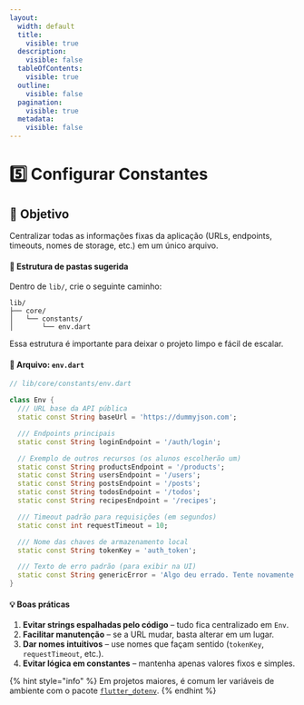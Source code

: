```yaml
---
layout:
  width: default
  title:
    visible: true
  description:
    visible: false
  tableOfContents:
    visible: true
  outline:
    visible: false
  pagination:
    visible: true
  metadata:
    visible: false
---
```


# 5️⃣ Configurar Constantes

## 🎯 Objetivo

Centralizar todas as informações fixas da aplicação (URLs, endpoints, timeouts, nomes de storage, etc.) em um único arquivo.

#### 📁 Estrutura de pastas sugerida

Dentro de `lib/`, crie o seguinte caminho:

```
lib/
├── core/
│   └── constants/
│       └── env.dart
```

Essa estrutura é importante para deixar o projeto limpo e fácil de escalar.

#### 🧩 Arquivo: `env.dart`

```dart
// lib/core/constants/env.dart

class Env {
  /// URL base da API pública
  static const String baseUrl = 'https://dummyjson.com';

  /// Endpoints principais
  static const String loginEndpoint = '/auth/login';

  // Exemplo de outros recursos (os alunos escolherão um)
  static const String productsEndpoint = '/products';
  static const String usersEndpoint = '/users';
  static const String postsEndpoint = '/posts';
  static const String todosEndpoint = '/todos';
  static const String recipesEndpoint = '/recipes';

  /// Timeout padrão para requisições (em segundos)
  static const int requestTimeout = 10;

  /// Nome das chaves de armazenamento local
  static const String tokenKey = 'auth_token';

  /// Texto de erro padrão (para exibir na UI)
  static const String genericError = 'Algo deu errado. Tente novamente.';
}
```

#### 💡 Boas práticas

1. **Evitar strings espalhadas pelo código** – tudo fica centralizado em `Env`.
2. **Facilitar manutenção** – se a URL mudar, basta alterar em um lugar.
3. **Dar nomes intuitivos** – use nomes que façam sentido (`tokenKey`, `requestTimeout`, etc.).
4. **Evitar lógica em constantes** – mantenha apenas valores fixos e simples.

{% hint style="info" %}
Em projetos maiores, é comum ler variáveis de ambiente com o pacote [`flutter_dotenv`](https://pub.dev/packages/flutter_dotenv).
{% endhint %}
